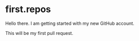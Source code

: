 # first.repos

Hello there. I am getting started with my new GitHub account. 

This will be my first pull request. 
